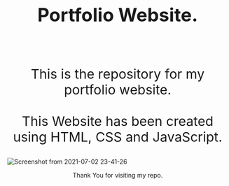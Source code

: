 <h1 align="center" style="font-size:42px">Portfolio Website.</h1><br><br>
<p align="center" style="font-size:30px">This is the repository for my portfolio website.<br><br>This Website has been created using HTML, CSS and JavaScript.</b></p>

![Screenshot from 2021-07-02 23-41-26](https://user-images.githubusercontent.com/80061026/124313903-2c999100-db8f-11eb-8865-71778ad56e9d.png)

<p align="center">Thank You for visiting my repo.</p>

  
  
  

